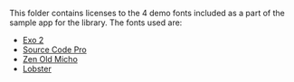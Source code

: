 This folder contains licenses to the 4 demo fonts included as a part of the sample
app for the library. The fonts used are:

- [Exo 2](https://fonts.google.com/specimen/Exo+2)
- [Source Code Pro](https://fonts.google.com/specimen/Source+Code+Pro)
- [Zen Old Micho](https://fonts.google.com/specimen/Zen+Old+Mincho)
- [Lobster](https://fonts.google.com/specimen/Lobster)
